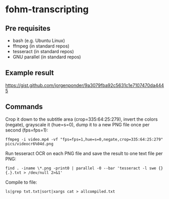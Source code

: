 # fohm-transcripting

## Pre requisites

* bash (e.g. Ubuntu Linux)
* ffmpeg (in standard repos)
* tesseract (in standard repos)
* GNU parallel (in standard repos)

## Example result

https://gist.github.com/jorgenponder/9a3079fba92c5631c1e7107470da4445

## Commands

Crop it down to the subtitle area (crop=335:64:25:279), invert the colors (negate), grayscale it (hue=s=0), dump it to a new PNG file once per second (fps=fps=1):

```ffmpeg -i video.mp4 -vf "fps=fps=1,hue=s=0,negate,crop=335:64:25:279" pics/videocr6%04d.png```

Run tesseract OCR on each PNG file and save the result to one text file per PNG:

```find . -iname \*.png -print0 | parallel -0 --bar 'tesseract -l swe {} {.}.txt > /dev/null 2>&1'```

Compile to file:

```ls|grep txt.txt|sort|xargs cat > allcompiled.txt```
